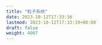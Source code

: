 ```yaml
---
title: "粒子系统"
date: 2023-10-12T17:33:16
lastmod: 2023-10-12T17:33:19+08:00
draft: false
weight: 4007
---
```

